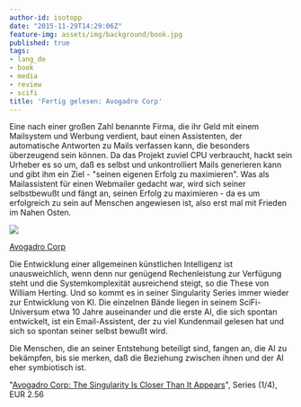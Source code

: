 ```yaml
---
author-id: isotopp
date: "2015-11-29T14:29:06Z"
feature-img: assets/img/background/book.jpg
published: true
tags:
- lang_de
- book
- media
- review
- scifi
title: 'Fertig gelesen: Avogadro Corp'
---
```

Eine nach einer großen Zahl benannte Firma, die ihr Geld mit einem Mailsystem und Werbung verdient, baut einen Assistenten, der automatische Antworten zu Mails verfassen kann, die besonders überzeugend sein können. Da das Projekt zuviel CPU verbraucht, hackt sein Urheber es so um, daß es selbst und unkontrolliert Mails generieren kann und gibt ihm ein Ziel - "seinen eigenen Erfolg zu maximieren". Was als Mailassistent für einen Webmailer gedacht war, wird sich seiner selbstbewußt und fängt an, seinen Erfolg zu maximieren - da es um erfolgreich zu sein auf Menschen angewiesen ist, also erst mal mit Frieden im Nahen Osten.

[![](/uploads/2015/11/avogradro.jpg)](https://www.amazon.de/Avogadro-Corp-Singularity-Appears-English-ebook/dp/B006ACIMQQ)

[Avogadro Corp](https://www.amazon.de/Avogadro-Corp-Singularity-Appears-English-ebook/dp/B006ACIMQQ)

Die Entwicklung einer allgemeinen künstlichen Intelligenz ist unausweichlich, wenn denn nur genügend Rechenleistung zur Verfügung steht und die Systemkomplexität ausreichend steigt, so die These von William Herting. Und so kommt es in seiner Singularity Series immer wieder zur Entwicklung von KI. Die einzelnen Bände liegen in seinem SciFi-Universum etwa 10 Jahre auseinander und die erste AI, die sich spontan entwickelt, ist ein Email-Assistent, der zu viel Kundenmail gelesen hat und sich so spontan seiner selbst bewußt wird.

Die Menschen, die an seiner Entstehung beteiligt sind, fangen an, die AI zu bekämpfen, bis sie merken, daß die Beziehung zwischen ihnen und der AI eher symbiotisch ist.


"[Avogadro Corp: The Singularity Is Closer Than It Appears](https://www.amazon.de/Avogadro-Corp-Singularity-Appears-English-ebook/dp/B006ACIMQQ)", Series (1/4), EUR 2.56
